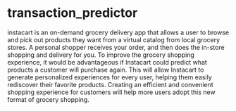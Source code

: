 # transaction_predictor
instacart is an on-demand grocery delivery app that allows a user to browse and pick out products they want from a virtual catalog from local grocery stores. A personal shopper receives your order, and then does the in-store shopping and delivery for you. To improve the grocery shopping experience, it would be advantageous if Instacart could predict what products a customer will purchase again. This will allow Instacart to generate personalized experiences for every user, helping them easily rediscover their favorite products. Creating an efficient and convenient shopping experience for customers will help more users adopt this new format of grocery shopping.
